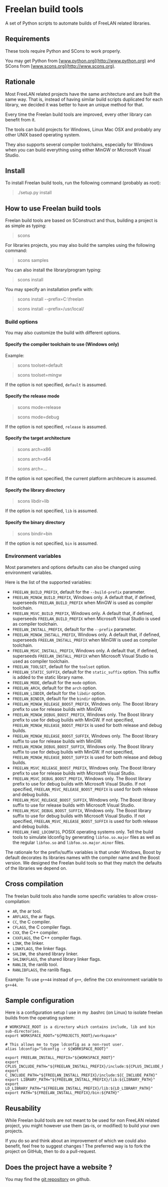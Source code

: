 Freelan build tools
===================

A set of Python scripts to automate builds of FreeLAN related libraries.

Requirements
------------

These tools require Python and SCons to work properly.

You may get Python from [www.python.org](http://www.python.org) and SCons from [www.scons.org](http://www.scons.org).

Rationale
---------

Most FreeLAN related projects have the same architecture and are built the same way. That is, instead of having similar build scripts duplicated for each library, we decided it was better to have an unique method for that.

Every time the Freelan build tools are improved, every other library can benefit from it.

The tools can build projects for Windows, Linux Mac OSX and probably any other UNIX based operating system.

They also supports several compiler toolchains, especially for Windows when you can build everything using either MinGW or Microsoft Visual Studio.

Install
-------

To install Freelan build tools, run the following command (probably as root):

> ./setup.py install

How to use Freelan build tools
------------------------------

Freelan build tools are based on SConstruct and thus, building a project is as simple as typing:

> scons

For libraries projects, you may also build the samples using the following command:

> scons samples

You can also install the library/program typing:

> scons install

You may specify an installation prefix with:

> scons install --prefix=C:\freelan

> scons install --prefix=/usr/local/

### Build options

You may also customize the build with different options.

#### Specify the compiler toolchain to use (Windows only)

Example:

> scons toolset=default

> scons toolset=mingw

If the option is not specified, `default` is assumed.

#### Specify the release mode

> scons mode=release

> scons mode=debug

If the option is not specified, `release` is assumed.

#### Specify the target architecture

> scons arch=x86

> scons arch=x64

> scons arch=...

If the option is not specified, the current platform architecure is assumed.

#### Specify the library directory

> scons libdir=lib

If the option is not specified, `lib` is assumed.

#### Specify the binary directory

> scons bindir=bin

If the option is not specified, `bin` is assumed.

### Environment variables

Most parameters and options defaults can also be changed using environment variables.

Here is the list of the supported variables:

- `FREELAN_BUILD_PREFIX`, default for the `--build-prefix` parameter.
- `FREELAN_MINGW_BUILD_PREFIX`, Windows only. A default that, if defined, superseeds `FREELAN_BUILD_PREFIX` when MinGW is used as compiler toolchain.
- `FREELAN_MSVC_BUILD_PREFIX`, Windows only. A default that, if defined, superseeds `FREELAN_BUILD_PREFIX` when Microsoft Visual Studio is used as compiler toolchain.
- `FREELAN_INSTALL_PREFIX`, default for the `--prefix` parameter.
- `FREELAN_MINGW_INSTALL_PREFIX`, Windows only. A default that, if defined, superseeds `FREELAN_INSTALL_PREFIX` when MinGW is used as compiler toolchain.
- `FREELAN_MSVC_INSTALL_PREFIX`, Windows only. A default that, if defined, superseeds `FREELAN_INSTALL_PREFIX` when Microsoft Visual Studio is used as compiler toolchain.
- `FREELAN_TOOLSET`, default for the `toolset` option.
- `FREELAN_STATIC_SUFFIX`, default for the `static_suffix` option. This suffix is added to the static library name.
- `FREELAN_MODE`, default for the `mode` option.
- `FREELAN_ARCH`, default for the `arch` option.
- `FREELAN_LIBDIR`, default for the `libdir` option.
- `FREELAN_BINDIR`, default for the `bindir` option.
- `FREELAN_MINGW_RELEASE_BOOST_PREFIX`, Windows only. The Boost library prefix to use for release builds with MinGW.
- `FREELAN_MINGW_DEBUG_BOOST_PREFIX`, Windows only. The Boost library prefix to use for debug builds with MinGW. If not specified, `FREELAN_MINGW_RELEASE_BOOST_PREFIX` is used for both release and debug builds.
- `FREELAN_MINGW_RELEASE_BOOST_SUFFIX`, Windows only. The Boost library suffix to use for release builds with MinGW.
- `FREELAN_MINGW_DEBUG_BOOST_SUFFIX`, Windows only. The Boost library suffix to use for debug builds with MinGW. If not specified, `FREELAN_MINGW_RELEASE_BOOST_SUFFIX` is used for both release and debug builds.
- `FREELAN_MSVC_RELEASE_BOOST_PREFIX`, Windows only. The Boost library prefix to use for release builds with Microsoft Visual Studio.
- `FREELAN_MSVC_DEBUG_BOOST_PREFIX`, Windows only. The Boost library prefix to use for debug builds with Microsoft Visual Studio. If not specified, `FREELAN_MSVC_RELEASE_BOOST_PREFIX` is used for both release and debug builds.
- `FREELAN_MSVC_RELEASE_BOOST_SUFFIX`, Windows only. The Boost library suffix to use for release builds with Microsoft Visual Studio.
- `FREELAN_MSVC_DEBUG_BOOST_SUFFIX`, Windows only. The Boost library suffix to use for debug builds with Microsoft Visual Studio. If not specified, `FREELAN_MSVC_RELEASE_BOOST_SUFFIX` is used for both release and debug builds.
- `FREELAN_FAKE_LDCONFIG`, POSIX operating systems only. Tell the build tools to simulate ldconfig by generating `libfoo.so.major` files as well as the regular `libfoo.so` and `libfoo.so.major.minor` files.

The rationale for the prefix/suffix variables is that under Windows, Boost by default decorates its libraries names with the compiler name and the Boost version. We designed the Freelan build tools so that they match the defaults of the libraries we depend on.

Cross compilation
-----------------

The freelan build tools also handle some specific variables to allow cross-compilation:

- `AR`, the ar tool.
- `ARFLAGS`, the ar flags.
- `CC`, the C compiler.
- `CFLAGS`, the C compiler flags.
- `CXX`, the C++ compiler.
- `CXXFLAGS`, the C++ compiler flags.
- `LINK`, the linker.
- `LINKFLAGS`, the linker flags.
- `SHLINK`, the shared library linker.
- `SHLINKFLAGS`, the shared library linker flags.
- `RANLIB`, the ranlib tool.
- `RANLIBFLAGS`, the ranlib flags.

Example: To use `g++44` instead of `g++`, define the `CXX` environment variable to `g++44`.

Sample configuration
--------------------

Here is a configuration setup I use in my .bashrc (on Linux) to isolate freelan builds from the operating system:

    # WORKSPACE_ROOT is a directory which contains include, lib and bin sub-directories.
    export WORKSPACE_ROOT="${PROJECTS_ROOT}/workspace"
    
    # This allows me to type ldconfig as a non-root user.
    alias ldconfig="ldconfig -r ${WORKSPACE_ROOT}"
    
    export FREELAN_INSTALL_PREFIX="${WORKSPACE_ROOT}"
    export CPLUS_INCLUDE_PATH="${FREELAN_INSTALL_PREFIX}/include:${CPLUS_INCLUDE_PATH}"
    export C_INCLUDE_PATH="${FREELAN_INSTALL_PREFIX}/include:${C_INCLUDE_PATH}"
    export LIBRARY_PATH="${FREELAN_INSTALL_PREFIX}/lib:${LIBRARY_PATH}"
    export LD_LIBRARY_PATH="${FREELAN_INSTALL_PREFIX}/lib:${LD_LIBRARY_PATH}"
    export PATH="${FREELAN_INSTALL_PREFIX}/bin:${PATH}"

Reusability
-----------

While Freelan build tools are not meant to be used for non FreeLAN related project, you might however use them (as-is, or modified) to build your own projects.

If you do so and think about an improvement of which we could also benefit, feel free to suggest changes ! The preferred way is to fork the project on GitHub, then to do a pull-request.

Does the project have a website ?
---------------------------------

You may find the [git repository](https://github.com/freelan-developers/freelan-buildtools) on github.
